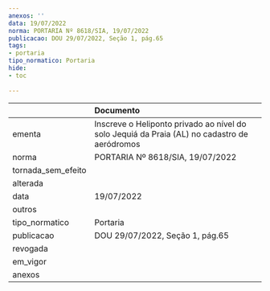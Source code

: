 ```yaml
---
anexos: ''
data: 19/07/2022
norma: PORTARIA Nº 8618/SIA, 19/07/2022
publicacao: DOU 29/07/2022, Seção 1, pág.65
tags:
- portaria
tipo_normatico: Portaria
hide: 
- toc 
 
---
```


|                    | Documento                                                                                    |
|:-------------------|:---------------------------------------------------------------------------------------------|
| ementa             | Inscreve o Heliponto privado ao nível do solo Jequiá da Praia (AL) no cadastro de aeródromos |
| norma              | PORTARIA Nº 8618/SIA, 19/07/2022                                                             |
| tornada_sem_efeito |                                                                                              |
| alterada           |                                                                                              |
| data               | 19/07/2022                                                                                   |
| outros             |                                                                                              |
| tipo_normatico     | Portaria                                                                                     |
| publicacao         | DOU 29/07/2022, Seção 1, pág.65                                                              |
| revogada           |                                                                                              |
| em_vigor           |                                                                                              |
| anexos             |                                                                                              |